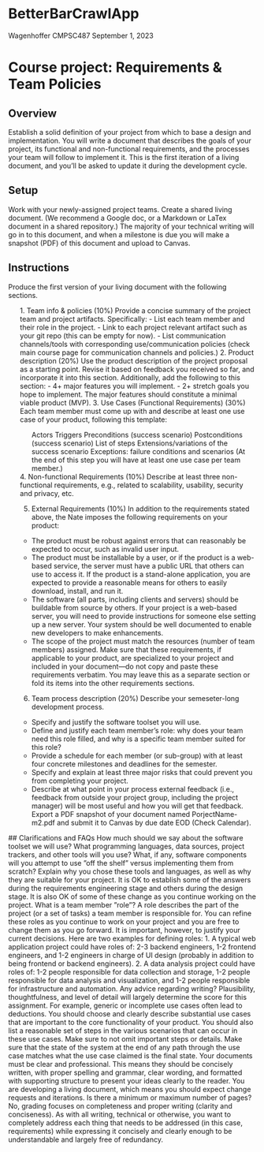 # BetterBarCrawlApp
Wagenhoffer
CMPSC487
September 1, 2023

# Course project: Requirements & Team Policies

## Overview
Establish a solid definition of your project from which to base a design and implementation. You will
write a document that describes the goals of your project, its functional and non-functional requirements,
and the processes your team will follow to implement it. This is the first iteration of a living document,
and you’ll be asked to update it during the development cycle.
## Setup
Work with your newly-assigned project teams.
Create a shared living document. (We recommend a Google doc, or a Markdown or LaTex document
in a shared repository.) The majority of your technical writing will go in to this document, and when a
milestone is due you will make a snapshot (PDF) of this document and upload to Canvas.
## Instructions
Produce the first version of your living document with the following sections.
<ol>
  1. Team info & policies (10%)
  Provide a concise summary of the project team and project artifacts. Specifically:
  - List each team member and their role in the project.
  - Link to each project relevant artifact such as your git repo (this can be empty for now).
  - List communication channels/tools with corresponding use/communication policies (check main
  course page for communication channels and policies.)
  2. Product description (20%)
  Use the product description of the project proposal as a starting point. Revise it based on feedback you
  received so far, and incorporate it into this section. Additionally, add the following to this section:
  - 4+ major features you will implement.
  - 2+ stretch goals you hope to implement.
  The major features should constitute a minimal viable product (MVP).
  3. Use Cases (Functional Requirements) (30%)
  Each team member must come up with and describe at least one use case of your product, following
  this template:
  <ol>
    Actors
    Triggers
    Preconditions (success scenario)
    Postconditions (success scenario)
    List of steps
    Extensions/variations of the success scenario
    Exceptions: failure conditions and scenarios
    (At the end of this step you will have at least one use case per team member.)
  </ol>
  4. Non-functional Requirements (10%)
  Describe at least three non-functional requirements, e.g., related to scalability, usability, security and
  privacy, etc.
  
  5. External Requirements (10%)
  In addition to the requirements stated above, the Nate imposes the following requirements on your
  product:
  - The product must be robust against errors that can reasonably be expected to occur, such as invalid
  user input.
  - The product must be installable by a user, or if the product is a web-based service, the server must
  have a public URL that others can use to access it. If the product is a stand-alone application, you
  are expected to provide a reasonable means for others to easily download, install, and run it.
  - The software (all parts, including clients and servers) should be buildable from source by others. If
  your project is a web-based server, you will need to provide instructions for someone else setting up a
  new server. Your system should be well documented to enable new developers to make enhancements.
  - The scope of the project must match the resources (number of team members) assigned.
  Make sure that these requirements, if applicable to your product, are specialized to your project and
  included in your document—do not copy and paste these requirements verbatim. You may leave this as a
  separate section or fold its items into the other requirements sections.
  6. Team process description (20%)
  Describe your semeseter-long development process.
  - Specify and justify the software toolset you will use.
  - Define and justify each team member’s role: why does your team need this role filled, and why is
  a specific team member suited for this role?
  - Provide a schedule for each member (or sub-group) with at least four concrete milestones and
  deadlines for the semester.
  - Specify and explain at least three major risks that could prevent you from completing your project.
  - Describe at what point in your process external feedback (i.e., feedback from outside your project
  group, including the project manager) will be most useful and how you will get that feedback.
  Export a PDF snapshot of your document named PorjectName-m2.pdf and submit it to Canvas by due
  date EOD (Check Calendar).
</ol>
## Clarifications and FAQs
How much should we say about the software toolset we will use? What programming languages,
data sources, project trackers, and other tools will you use? What, if any, software components will you
attempt to use ”off the shelf” versus implementing them from scratch? Explain why you chose these tools
and languages, as well as why they are suitable for your project.
It is OK to establish some of the answers during the requirements engineering stage and others during
the design stage. It is also OK of some of these change as you continue working on the project.
What is a team member ”role”? A role describes the part of the project (or a set of tasks) a team
member is responsible for. You can refine these roles as you continue to work on your project and you are
free to change them as you go forward. It is important, however, to justify your current decisions.
Here are two examples for defining roles:
1. A typical web application project could have roles of: 2-3 backend engineers, 1-2 frontend engineers,
and 1-2 engineers in charge of UI design (probably in addition to being frontend or backend engineers).
2. A data analysis project could have roles of: 1-2 people responsible for data collection and storage, 1-2
people responsible for data analysis and visualization, and 1-2 people responsible for infrastructure and
automation.
Any advice regarding writing?
Plausibility, thoughtfulness, and level of detail will largely determine the score for this assignment. For
example, generic or incomplete use cases often lead to deductions. You should choose and clearly describe
substantial use cases that are important to the core functionality of your product. You should also list a
reasonable set of steps in the various scenarios that can occur in these use cases. Make sure to not omit
important steps or details. Make sure that the state of the system at the end of any path through the use
case matches what the use case claimed is the final state.
Your documents must be clear and professional. This means they should be concisely written, with
proper spelling and grammar, clear wording, and formatted with supporting structure to present your
ideas clearly to the reader.
You are developing a living document, which means you should expect change requests and iterations.
Is there a minimum or maximum number of pages?
No, grading focuses on completeness and proper writing (clarity and conciseness). As with all writing,
technical or otherwise, you want to completely address each thing that needs to be addressed (in this case,
requirements) while expressing it concisely and clearly enough to be understandable and largely free of
redundancy.
